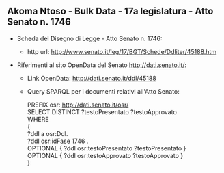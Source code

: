 ## Akoma Ntoso - Bulk Data - 17a legislatura - Atto Senato n. 1746 ##

* Scheda del Disegno di Legge - Atto Senato n. 1746:
	* http url: http://www.senato.it/leg/17/BGT/Schede/Ddliter/45188.htm

* Riferimenti al sito OpenData del Senato http://dati.senato.it/:
	* Link OpenData: http://dati.senato.it/ddl/45188
	* Query SPARQL per i documenti relativi all'Atto Senato:

        PREFIX osr: <http://dati.senato.it/osr/>  
		SELECT DISTINCT ?testoPresentato ?testoApprovato  
		WHERE  
		{  
		    ?ddl a osr:Ddl.  
		    ?ddl osr:idFase 1746 .  
		    OPTIONAL { ?ddl osr:testoPresentato ?testoPresentato }  
		    OPTIONAL { ?ddl osr:testoApprovato ?testoApprovato }  
		}
		